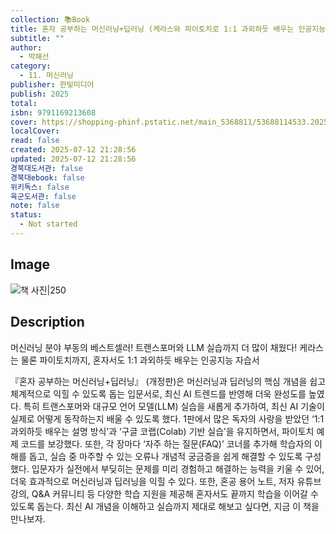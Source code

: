 ```yaml
---
collection: 📚Book
title: 혼자 공부하는 머신러닝+딥러닝 (케라스와 파이토치로 1:1 과외하듯 배우는 인공지능 자습서)
subtitle: ""
author:
  - 박해선
category:
  - 11. 머신러닝
publisher: 한빛미디어
publish: 2025
total:
isbn: 9791169213608
cover: https://shopping-phinf.pstatic.net/main_5368811/53688114533.20250322092309.jpg
localCover:
read: false
created: 2025-07-12 21:28:56
updated: 2025-07-12 21:28:56
경북대도서관: false
경북대ebook: false
위키독스: false
육군도서관: false
note: false
status:
  - Not started
---
```


## Image
![책 사진|250](https://shopping-phinf.pstatic.net/main_5368811/53688114533.20250322092309.jpg)

## Description
머신러닝 분야 부동의 베스트셀러! 트랜스포머와 LLM 실습까지 더 많이 채웠다!
케라스는 물론 파이토치까지, 혼자서도 1:1 과외하듯 배우는 인공지능 자습서

『혼자 공부하는 머신러닝+딥러닝』 (개정판)은 머신러닝과 딥러닝의 핵심 개념을 쉽고 체계적으로 익힐 수 있도록 돕는 입문서로, 최신 AI 트렌드를 반영해 더욱 완성도를 높였다. 특히 트랜스포머와 대규모 언어 모델(LLM) 실습을 새롭게 추가하여, 최신 AI 기술이 실제로 어떻게 동작하는지 배울 수 있도록 했다.
1판에서 많은 독자의 사랑을 받았던 ‘1:1 과외하듯 배우는 설명 방식’과 ‘구글 코랩(Colab) 기반 실습’을 유지하면서, 파이토치 예제 코드를 보강했다. 또한, 각 장마다 ‘자주 하는 질문(FAQ)’ 코너를 추가해 학습자의 이해를 돕고, 실습 중 마주할 수 있는 오류나 개념적 궁금증을 쉽게 해결할 수 있도록 구성했다. 입문자가 실전에서 부딪히는 문제를 미리 경험하고 해결하는 능력을 키울 수 있어, 더욱 효과적으로 머신러닝과 딥러닝을 익힐 수 있다.
 또한, 혼공 용어 노트, 저자 유튜브 강의, Q&A 커뮤니티 등 다양한 학습 지원을 제공해 혼자서도 끝까지 학습을 이어갈 수 있도록 돕는다. 최신 AI 개념을 이해하고 실습까지 제대로 해보고 싶다면, 지금 이 책을 만나보자.